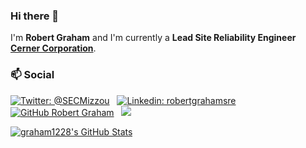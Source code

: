 ### Hi there 👋

I'm **Robert Graham** and I'm currently a **Lead Site Reliability Engineer [Cerner Corporation](https://github.com/cerner)**.

### 📫 Social
[![Twitter: @SECMizzou](https://img.shields.io/twitter/follow/SECMizzou?style=social)](https://twitter.com/SECMizzou) &nbsp;
[![Linkedin: robertgrahamsre](https://img.shields.io/badge/robertgrahamsre-blue?style=flat-square&logo=Linkedin&logoColor=white&link=https://www.linkedin.com/in/robertgrahamsre)](https://www.linkedin.com/in/robertgrahamsre) &nbsp;
[![GitHub Robert Graham](https://img.shields.io/github/followers/graham1228?label=follow&style=social)](https://github.com/graham1228) &nbsp;
![](https://visitor-badge.glitch.me/badge?page_id=graham1228.graham1228)

[![graham1228's GitHub Stats](https://github-readme-stats.vercel.app/api?username=graham1228&show_icons=true)](https://github.com/graham1228)


<!--
**graham1228/graham1228** is a ✨ _special_ ✨ repository because its `README.md` (this file) appears on your GitHub profile.

Here are some ideas to get you started:

- 🔭 I’m currently working on ...
- 🌱 I’m currently learning ...
- 👯 I’m looking to collaborate on ...
- 🤔 I’m looking for help with ...
- 💬 Ask me about ...
- 📫 How to reach me: ...
- 😄 Pronouns: ...
- ⚡ Fun fact: ...
-->
